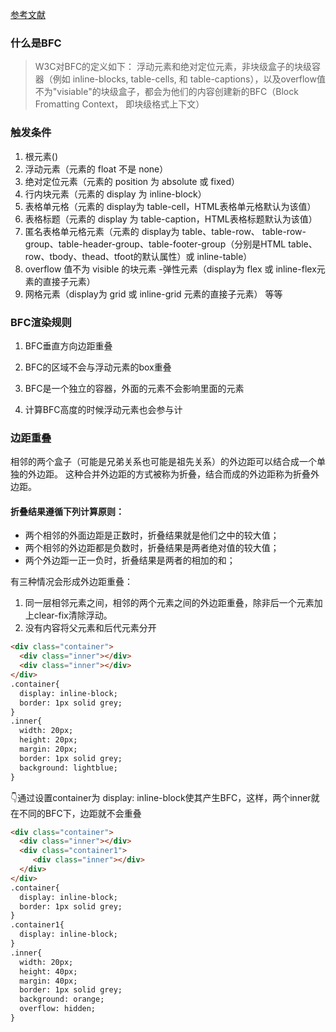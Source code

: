 [参考文献](http://47.98.159.95/my_blog/css/008.html)
### 什么是BFC
> W3C对BFC的定义如下： 浮动元素和绝对定位元素，非块级盒子的块级容器（例如 inline-blocks, table-cells, 和 table-captions），以及overflow值不为"visiable"的块级盒子，都会为他们的内容创建新的BFC（Block Fromatting Context， 即块级格式上下文）


### 触发条件
1. 根元素()
2. 浮动元素（元素的 float 不是 none）
3. 绝对定位元素（元素的 position 为 absolute 或 fixed）
4. 行内块元素（元素的 display 为 inline-block）
5. 表格单元格（元素的 display为 table-cell，HTML表格单元格默认为该值）
6. 表格标题（元素的 display 为 table-caption，HTML表格标题默认为该值）
7. 匿名表格单元格元素（元素的 display为 table、table-row、 table-row-group、table-header-group、table-footer-group（分别是HTML table、row、tbody、thead、tfoot的默认属性）或 inline-table）
8. overflow 值不为 visible 的块元素 -弹性元素（display为 flex 或 inline-flex元素的直接子元素）
9. 网格元素（display为 grid 或 inline-grid 元素的直接子元素） 等等


### BFC渲染规则
1. BFC垂直方向边距重叠

2. BFC的区域不会与浮动元素的box重叠

3. BFC是一个独立的容器，外面的元素不会影响里面的元素

4. 计算BFC高度的时候浮动元素也会参与计


### 边距重叠
相邻的两个盒子（可能是兄弟关系也可能是祖先关系）的外边距可以结合成一个单独的外边距。 这种合并外边距的方式被称为折叠，结合而成的外边距称为折叠外边距。
#### 折叠结果遵循下列计算原则：
- 两个相邻的外面边距是正数时，折叠结果就是他们之中的较大值；
- 两个相邻的外边距都是负数时，折叠结果是两者绝对值的较大值；
- 两个外边距一正一负时，折叠结果是两者的相加的和；

有三种情况会形成外边距重叠：

1. 同一层相邻元素之间，相邻的两个元素之间的外边距重叠，除非后一个元素加上clear-fix清除浮动。
2. 没有内容将父元素和后代元素分开

```html
<div class="container">
  <div class="inner"></div>
  <div class="inner"></div>
</div>
.container{
  display: inline-block;
  border: 1px solid grey;
}
.inner{
  width: 20px;
  height: 20px;
  margin: 20px;
  border: 1px solid grey;
  background: lightblue;
}
```
👇通过设置container为 display: inline-block使其产生BFC，这样，两个inner就在不同的BFC下，边距就不会重叠
```html
<div class="container">
  <div class="inner"></div>
  <div class="container1">
     <div class="inner"></div>
  </div>
</div>
.container{
  display: inline-block;
  border: 1px solid grey;
}
.container1{
  display: inline-block;
}
.inner{
  width: 20px;
  height: 40px;
  margin: 40px;
  border: 1px solid grey;
  background: orange;
  overflow: hidden;
}
```

